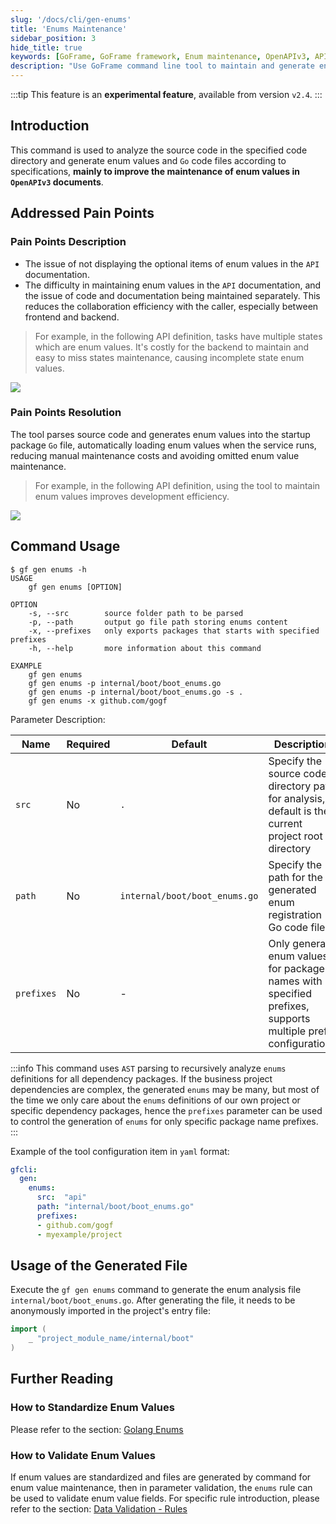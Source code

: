 ```yaml
---
slug: '/docs/cli/gen-enums'
title: 'Enums Maintenance'
sidebar_position: 3
hide_title: true
keywords: [GoFrame, GoFrame framework, Enum maintenance, OpenAPIv3, API documentation, Enum values, Source code analysis, Command line tool, Development efficiency, Data validation]
description: "Use GoFrame command line tool to maintain and generate enum value information, especially for enum parameters in OpenAPIv3 documents. Automatically generate and load enum values by parsing source code to reduce manual maintenance costs, improve development efficiency, and enhance collaboration between backend and frontend."
---
```

:::tip
This feature is an **experimental feature**, available from version `v2.4`.
:::
## Introduction

This command is used to analyze the source code in the specified code directory and generate enum values and `Go` code files according to specifications, **mainly to improve the maintenance of enum values in `OpenAPIv3` documents**.

## Addressed Pain Points

### Pain Points Description

- The issue of not displaying the optional items of enum values in the `API` documentation.
- The difficulty in maintaining enum values in the `API` documentation, and the issue of code and documentation being maintained separately. This reduces the collaboration efficiency with the caller, especially between frontend and backend.

> For example, in the following API definition, tasks have multiple states which are enum values. It's costly for the backend to maintain and easy to miss states maintenance, causing incomplete state enum values.

![](/markdown/3e2d58612c094dcf26ed2f17371ae482.png)

### Pain Points Resolution

The tool parses source code and generates enum values into the startup package `Go` file, automatically loading enum values when the service runs, reducing manual maintenance costs and avoiding omitted enum value maintenance.

> For example, in the following API definition, using the tool to maintain enum values improves development efficiency.

![](/markdown/4f5b0d82a3fa65b8c83fcd3f93a8c02a.png)

## Command Usage

```text
$ gf gen enums -h
USAGE
    gf gen enums [OPTION]

OPTION
    -s, --src        source folder path to be parsed
    -p, --path       output go file path storing enums content
    -x, --prefixes   only exports packages that starts with specified prefixes
    -h, --help       more information about this command

EXAMPLE
    gf gen enums
    gf gen enums -p internal/boot/boot_enums.go
    gf gen enums -p internal/boot/boot_enums.go -s .
    gf gen enums -x github.com/gogf
```

Parameter Description:

| Name | Required | Default | Description |
| --- | --- | --- | --- |
| `src` | No | `.` | Specify the source code directory path for analysis, default is the current project root directory |
| `path` | No | `internal/boot/boot_enums.go` | Specify the path for the generated enum registration Go code file |
| `prefixes` | No | - | Only generate enum values for package names with specified prefixes, supports multiple prefix configurations |

:::info
This command uses `AST` parsing to recursively analyze `enums` definitions for all dependency packages. If the business project dependencies are complex, the generated `enums` may be many, but most of the time we only care about the `enums` definitions of our own project or specific dependency packages, hence the `prefixes` parameter can be used to control the generation of `enums` for only specific package name prefixes.
:::

Example of the tool configuration item in `yaml` format:
```yaml title="hack/config.yaml"
gfcli:
  gen:
    enums:
      src:  "api"
      path: "internal/boot/boot_enums.go"
      prefixes: 
      - github.com/gogf
      - myexample/project
```

## Usage of the Generated File

Execute the `gf gen enums` command to generate the enum analysis file `internal/boot/boot_enums.go`. After generating the file, it needs to be anonymously imported in the project's entry file:

```go
import (
    _ "project_module_name/internal/boot"
)
```

## Further Reading

### How to Standardize Enum Values

Please refer to the section: [Golang Enums](../../框架设计/Golang枚举值管理.md)

### How to Validate Enum Values

If enum values are standardized and files are generated by command for enum value maintenance, then in parameter validation, the `enums` rule can be used to validate enum value fields. For specific rule introduction, please refer to the section: [Data Validation - Rules](../../核心组件/数据校验/数据校验-校验规则.md)